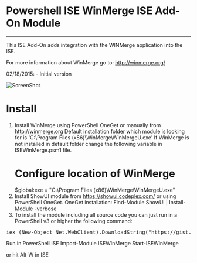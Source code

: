 # Powershell ISE WinMerge ISE Add-On Module
- - -
This ISE Add-On adds integration with the WINMerge application into the ISE.

For more information about WinMerge go to: http://winmerge.org/

02/18/2015: - Initial version

![ScreenShot](https://raw.githubusercontent.com/stefanstranger/ISEWinMerge/master/isewinmergemodule.gif)

# Install
1. Install WinMerge using PowerShell OneGet or manually from http://winmerge.org
   Default installation folder which module is looking for is 'C:\Program Files (x86)\WinMerge\WinMergeU.exe'
   If WinMerge is not installed in default folder change the following variable in ISEWinMerge.psm1 file.
   # Configure location of WinMerge
   $global:exe = "C:\Program Files (x86)\WinMerge\WinMergeU.exe"
2. Install ShowUI module from https://showui.codeplex.com/ or using PowerShell OneGet.
   OneGet installation:
   Find-Module ShowUi | Install-Module -verbose
3. To install the module including all source code you can just run in a PowerShell v3 or higher the following command:
<pre>
iex (New-Object Net.WebClient).DownloadString("https://gist.githubusercontent.com/stefanstranger/b4c75d440469f1dc25c7/raw/e548f8105b4a22345d9531f03a97a11ffe2a4aec/InstallISEWinMergeModule.ps1")
</pre>

Run in PowerShell ISE
Import-Module ISEWinMerge
Start-ISEWinMerge

or hit Alt-W in ISE
